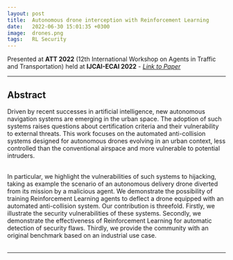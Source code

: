 ```yaml
---
layout: post
title:  Autonomous drone interception with Reinforcement Learning
date:   2022-06-30 15:01:35 +0300
image:  drones.png
tags:   RL Security
---
```


Presented at <b>ATT 2022</b> (12th International Workshop on Agents in Traffic
and Transportation) held at <b>IJCAI-ECAI 2022</b> - <i><a href="https://ceur-ws.org/Vol-3173/8.pdf">Link to Paper</a></i>

***

## Abstract

<p style="text-align:justify">

Driven by recent successes in artificial intelligence, new autonomous navigation
systems are emerging in the urban space. The adoption of such systems raises questions
about certification criteria and their vulnerability to external threats. This work focuses on the
automated anti-collision systems designed for autonomous drones evolving in an urban context,
less controlled than the conventional airspace and more vulnerable to potential intruders.<br><br>

In particular, we highlight the vulnerabilities of such systems to hijacking, taking as example the
scenario of an autonomous delivery drone diverted from its mission by a malicious agent.
We demonstrate the possibility of training Reinforcement Learning agents to deflect a drone
equipped with an automated anti-collision system. Our contribution is threefold. Firstly, we
illustrate the security vulnerabilities of these systems. Secondly, we demonstrate the effectiveness
of Reinforcement Learning for automatic detection of security flaws. Thirdly, we provide
the community with an original benchmark based on an industrial use case.<br><br>
</p>

***

